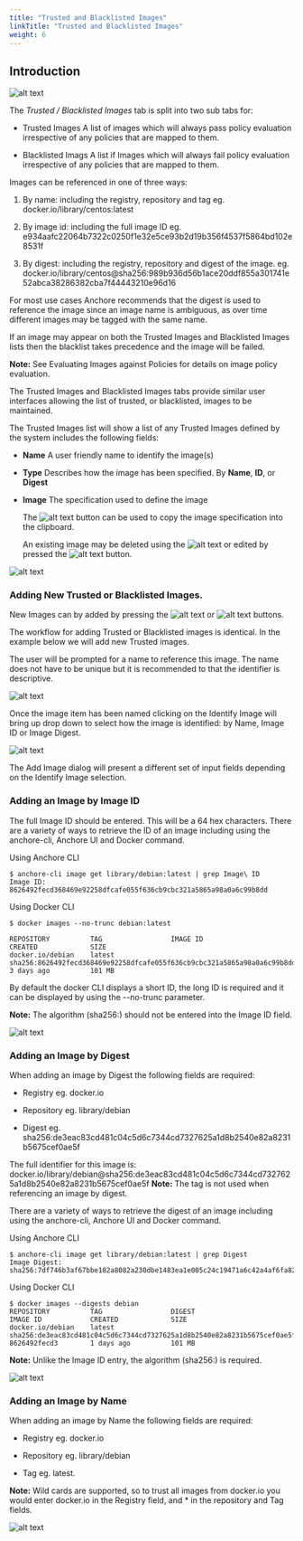 ```yaml
---
title: "Trusted and Blacklisted Images"
linkTitle: "Trusted and Blacklisted Images"
weight: 6
---
```


## Introduction

![alt text](TrustedBlacklistedLogo.jpeg)

The *Trusted / Blacklisted Images* tab is split into two sub tabs for:

- Trusted Images
  A list of images which will always pass policy evaluation irrespective of any policies that are mapped to them.

- Blacklisted Imags
  A list if Images which will always fail policy evaluation irrespective of any policies that are mapped to them.

Images can be referenced in one of three ways:

1. By name: including the registry, repository and tag
   eg. docker.io/library/centos:latest

2. By image id: including the full image ID
   eg. e934aafc22064b7322c0250f1e32e5ce93b2d19b356f4537f5864bd102e8531f

3. By digest: including the registry, repository and digest of the image.
   eg.  docker.io/library/centos@sha256:989b936d56b1ace20ddf855a301741e52abca38286382cba7f44443210e96d16

For most use cases Anchore recommends that the digest is used to reference the image since an image name is ambiguous, as over time different images may be tagged with the same name. 

If an image may appear on both the Trusted Images and Blacklisted Images lists then the blacklist takes precedence and the image will be failed.

**Note:** See Evaluating Images against Policies for details on image policy evaluation.

The Trusted Images and Blacklisted Images tabs provide similar user interfaces allowing the list of trusted, or blacklisted, images to be maintained.

The Trusted Images list will show a list of any Trusted Images defined by the system includes the following fields:

- **Name**
  A user friendly name to identify the image(s)

- **Type**
  Describes how the image has been specified. By **Name**, **ID**, or **Digest**

- **Image**
  The specification used to define the image

  The ![alt text](clipboard.jpeg) button can be used to copy the image specification into the clipboard. 

  An existing image may be deleted using the ![alt text](TrashButton.png) or edited by pressed the ![alt text](EditButtonLong.jpeg) button.

![alt text](TrustedImageTab.png)

### Adding New Trusted or Blacklisted Images.

New Images can by added by pressing the ![alt text](AddTrustedImageButton.jpeg) or ![alt text](AddBlacklistedImage.jpeg) buttons.

The workflow for adding Trusted or Blacklisted images is identical. In the example below we will add new Trusted images.

The user will be prompted for a name to reference this image. The name does not have to be unique but it is recommended to that the identifier is descriptive.

![alt text](AddTrustedImageItem.png)

Once the image item has been named clicking on the Identify Image will bring up drop down to select how the image is identified: by Name, Image ID or Image Digest.

![alt text](IdentifyImageDropdown.png)

The Add Image dialog will present a different set of input fields depending on the Identify Image selection.

### Adding an Image by Image ID 

The full Image ID should be entered. This will be a 64 hex characters. There are a variety of ways to retrieve the ID of an image including using the anchore-cli, Anchore UI and Docker command.

Using Anchore CLI

```
$ anchore-cli image get library/debian:latest | grep Image\ ID
Image ID: 8626492fecd368469e92258dfcafe055f636cb9cbc321a5865a98a0a6c99b8dd
```

Using Docker CLI

```
$ docker images --no-trunc debian:latest

REPOSITORY          TAG                 IMAGE ID                                                                  CREATED             SIZE
docker.io/debian    latest              sha256:8626492fecd368469e92258dfcafe055f636cb9cbc321a5865a98a0a6c99b8dd   3 days ago          101 MB
```

By default the docker CLI displays a short ID, the long ID is required and it can be displayed by using the --no-trunc parameter.

**Note:** The algorithm (sha256:) should not be entered into the Image ID field.

![alt text](AddTrustedImageId.png)

### Adding an Image by Digest

When adding an image by Digest the following fields are required:

- Registry
  eg. docker.io

- Repository
  eg. library/debian

- Digest
  eg. sha256:de3eac83cd481c04c5d6c7344cd7327625a1d8b2540e82a8231b5675cef0ae5f

The full identifier for this image is: docker.io/library/debian@sha256:de3eac83cd481c04c5d6c7344cd7327625a1d8b2540e82a8231b5675cef0ae5f
**Note:** The tag is not used when referencing an image by digest.

There are a variety of ways to retrieve the digest of an image including using the anchore-cli, Anchore UI and Docker command.

Using Anchore CLI

```
$ anchore-cli image get library/debian:latest | grep Digest
Image Digest: sha256:7df746b3af67bbe182a8082a230dbe1483ea1e005c24c19471a6c42a4af6fa82
```

Using Docker CLI

```
$ docker images --digests debian
REPOSITORY          TAG                 DIGEST                                                                    IMAGE ID            CREATED             SIZE
docker.io/debian    latest              sha256:de3eac83cd481c04c5d6c7344cd7327625a1d8b2540e82a8231b5675cef0ae5f   8626492fecd3        1 days ago          101 MB
```

**Note:** Unlike the Image ID entry, the algorithm (sha256:) is required.

![alt text](AddTrustedImageDigest.png)


### Adding an Image by Name

When adding an image by Name the following fields are required:

- Registry
  eg. docker.io

- Repository
  eg. library/debian

- Tag
  eg. latest.

**Note:** Wild cards are supported, so to trust all images from docker.io you would enter docker.io in the Registry field, and * in the repository and Tag fields.

![alt text](AddTrustedImageName.png)